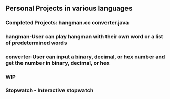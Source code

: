## Personal Projects in various languages
### Completed Projects: hangman.cc converter.java
### hangman-User can play hangman with their own word or a list of predetermined words
### converter-User can input a binary, decimal, or hex number and get the number in binary, decimal, or hex
### WIP 
### Stopwatch - Interactive stopwatch
